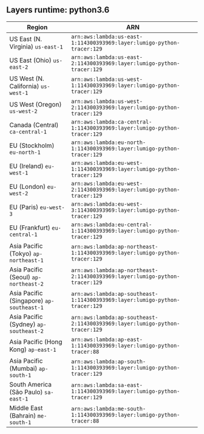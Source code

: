 Layers runtime: python3.6
----
| Region | ARN |
| --- | --- |
|US East (N. Virginia)  `us-east-1`|`arn:aws:lambda:us-east-1:114300393969:layer:lumigo-python-tracer:129`|
|US East (Ohio)  `us-east-2`|`arn:aws:lambda:us-east-2:114300393969:layer:lumigo-python-tracer:129`|
|US West (N. California)  `us-west-1`|`arn:aws:lambda:us-west-1:114300393969:layer:lumigo-python-tracer:129`|
|US West (Oregon)  `us-west-2`|`arn:aws:lambda:us-west-2:114300393969:layer:lumigo-python-tracer:129`|
|Canada (Central)  `ca-central-1`|`arn:aws:lambda:ca-central-1:114300393969:layer:lumigo-python-tracer:129`|
|EU (Stockholm)  `eu-north-1`|`arn:aws:lambda:eu-north-1:114300393969:layer:lumigo-python-tracer:129`|
|EU (Ireland)  `eu-west-1`|`arn:aws:lambda:eu-west-1:114300393969:layer:lumigo-python-tracer:129`|
|EU (London)  `eu-west-2`|`arn:aws:lambda:eu-west-2:114300393969:layer:lumigo-python-tracer:129`|
|EU (Paris)  `eu-west-3`|`arn:aws:lambda:eu-west-3:114300393969:layer:lumigo-python-tracer:129`|
|EU (Frankfurt)  `eu-central-1`|`arn:aws:lambda:eu-central-1:114300393969:layer:lumigo-python-tracer:129`|
|Asia Pacific (Tokyo)  `ap-northeast-1`|`arn:aws:lambda:ap-northeast-1:114300393969:layer:lumigo-python-tracer:129`|
|Asia Pacific (Seoul)  `ap-northeast-2`|`arn:aws:lambda:ap-northeast-2:114300393969:layer:lumigo-python-tracer:129`|
|Asia Pacific (Singapore)  `ap-southeast-1`|`arn:aws:lambda:ap-southeast-1:114300393969:layer:lumigo-python-tracer:129`|
|Asia Pacific (Sydney)  `ap-southeast-2`|`arn:aws:lambda:ap-southeast-2:114300393969:layer:lumigo-python-tracer:129`|
|Asia Pacific (Hong Kong)  `ap-east-1`|`arn:aws:lambda:ap-east-1:114300393969:layer:lumigo-python-tracer:88`|
|Asia Pacific (Mumbai)  `ap-south-1`|`arn:aws:lambda:ap-south-1:114300393969:layer:lumigo-python-tracer:129`|
|South America (São Paulo)  `sa-east-1`|`arn:aws:lambda:sa-east-1:114300393969:layer:lumigo-python-tracer:129`|
|Middle East (Bahrain)  `me-south-1`|`arn:aws:lambda:me-south-1:114300393969:layer:lumigo-python-tracer:88`|
